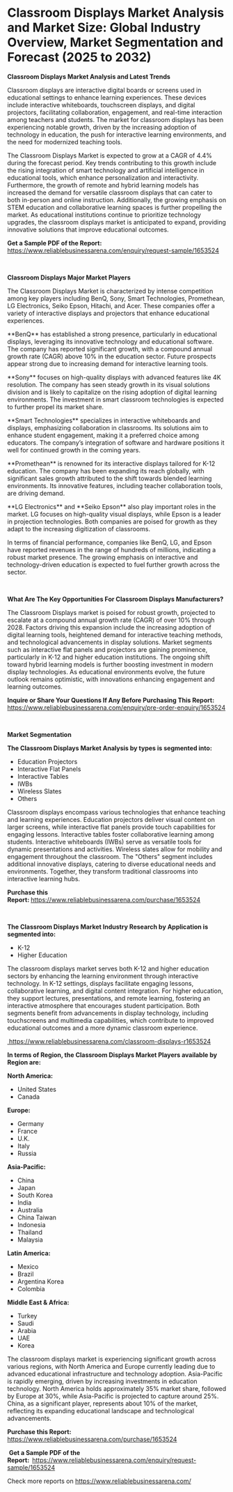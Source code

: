 <p><h1>Classroom Displays Market Analysis and Market Size: Global Industry Overview, Market Segmentation and Forecast (2025 to 2032)</h1></p><p><strong>Classroom Displays Market Analysis and Latest Trends</strong></p>
<p><p>Classroom displays are interactive digital boards or screens used in educational settings to enhance learning experiences. These devices include interactive whiteboards, touchscreen displays, and digital projectors, facilitating collaboration, engagement, and real-time interaction among teachers and students. The market for classroom displays has been experiencing notable growth, driven by the increasing adoption of technology in education, the push for interactive learning environments, and the need for modernized teaching tools.</p><p>The Classroom Displays Market is expected to grow at a CAGR of 4.4% during the forecast period. Key trends contributing to this growth include the rising integration of smart technology and artificial intelligence in educational tools, which enhance personalization and interactivity. Furthermore, the growth of remote and hybrid learning models has increased the demand for versatile classroom displays that can cater to both in-person and online instruction. Additionally, the growing emphasis on STEM education and collaborative learning spaces is further propelling the market. As educational institutions continue to prioritize technology upgrades, the classroom displays market is anticipated to expand, providing innovative solutions that improve educational outcomes.</p></p>
<p><strong>Get a Sample PDF of the Report:&nbsp;</strong> <a href="https://www.reliablebusinessarena.com/enquiry/request-sample/1653524?utm_campaign=3222&utm_medium=2&utm_source=Github&utm_content=ia&utm_term=07032025&utm_id=classroom-displays">https://www.reliablebusinessarena.com/enquiry/request-sample/1653524</a></p>
<p>&nbsp;</p>
<p><strong>Classroom Displays Major Market Players</strong></p>
<p><p>The Classroom Displays Market is characterized by intense competition among key players including BenQ, Sony, Smart Technologies, Promethean, LG Electronics, Seiko Epson, Hitachi, and Acer. These companies offer a variety of interactive displays and projectors that enhance educational experiences.</p><p>**BenQ** has established a strong presence, particularly in educational displays, leveraging its innovative technology and educational software. The company has reported significant growth, with a compound annual growth rate (CAGR) above 10% in the education sector. Future prospects appear strong due to increasing demand for interactive learning tools.</p><p>**Sony** focuses on high-quality displays with advanced features like 4K resolution. The company has seen steady growth in its visual solutions division and is likely to capitalize on the rising adoption of digital learning environments. The investment in smart classroom technologies is expected to further propel its market share.</p><p>**Smart Technologies** specializes in interactive whiteboards and displays, emphasizing collaboration in classrooms. Its solutions aim to enhance student engagement, making it a preferred choice among educators. The company’s integration of software and hardware positions it well for continued growth in the coming years.</p><p>**Promethean** is renowned for its interactive displays tailored for K-12 education. The company has been expanding its reach globally, with significant sales growth attributed to the shift towards blended learning environments. Its innovative features, including teacher collaboration tools, are driving demand.</p><p>**LG Electronics** and **Seiko Epson** also play important roles in the market. LG focuses on high-quality visual displays, while Epson is a leader in projection technologies. Both companies are poised for growth as they adapt to the increasing digitization of classrooms.</p><p>In terms of financial performance, companies like BenQ, LG, and Epson have reported revenues in the range of hundreds of millions, indicating a robust market presence. The growing emphasis on interactive and technology-driven education is expected to fuel further growth across the sector.</p></p>
<p>&nbsp;</p>
<p><strong>What Are The Key Opportunities For Classroom Displays Manufacturers?</strong></p>
<p><p>The Classroom Displays market is poised for robust growth, projected to escalate at a compound annual growth rate (CAGR) of over 10% through 2028. Factors driving this expansion include the increasing adoption of digital learning tools, heightened demand for interactive teaching methods, and technological advancements in display solutions. Market segments such as interactive flat panels and projectors are gaining prominence, particularly in K-12 and higher education institutions. The ongoing shift toward hybrid learning models is further boosting investment in modern display technologies. As educational environments evolve, the future outlook remains optimistic, with innovations enhancing engagement and learning outcomes.</p></p>
<p><strong>Inquire or Share Your Questions If Any Before Purchasing This Report:</strong> <a href="https://www.reliablebusinessarena.com/enquiry/pre-order-enquiry/1653524?utm_campaign=3222&utm_medium=2&utm_source=Github&utm_content=ia&utm_term=07032025&utm_id=classroom-displays">https://www.reliablebusinessarena.com/enquiry/pre-order-enquiry/1653524</a></p>
<p>&nbsp;</p>
<p><strong>Market Segmentation</strong></p>
<p><strong>The Classroom Displays Market Analysis by types is segmented into:</strong></p>
<p><ul><li>Education Projectors</li><li>Interactive Flat Panels</li><li>Interactive Tables</li><li>IWBs</li><li>Wireless Slates</li><li>Others</li></ul></p>
<p><p>Classroom displays encompass various technologies that enhance teaching and learning experiences. Education projectors deliver visual content on larger screens, while interactive flat panels provide touch capabilities for engaging lessons. Interactive tables foster collaborative learning among students. Interactive whiteboards (IWBs) serve as versatile tools for dynamic presentations and activities. Wireless slates allow for mobility and engagement throughout the classroom. The "Others" segment includes additional innovative displays, catering to diverse educational needs and environments. Together, they transform traditional classrooms into interactive learning hubs.</p></p>
<p><strong>Purchase this Report:&nbsp;</strong><a href="https://www.reliablebusinessarena.com/purchase/1653524?utm_campaign=3222&utm_medium=2&utm_source=Github&utm_content=ia&utm_term=07032025&utm_id=classroom-displays">https://www.reliablebusinessarena.com/purchase/1653524</a></p>
<p>&nbsp;</p>
<p><strong>The Classroom Displays Market Industry Research by Application is segmented into:</strong></p>
<p><ul><li>K-12</li><li>Higher Education</li></ul></p>
<p><p>The classroom displays market serves both K-12 and higher education sectors by enhancing the learning environment through interactive technology. In K-12 settings, displays facilitate engaging lessons, collaborative learning, and digital content integration. For higher education, they support lectures, presentations, and remote learning, fostering an interactive atmosphere that encourages student participation. Both segments benefit from advancements in display technology, including touchscreens and multimedia capabilities, which contribute to improved educational outcomes and a more dynamic classroom experience.</p></p>
<p><a href="https://www.reliablebusinessarena.com/classroom-displays-r1653524?utm_campaign=3222&utm_medium=2&utm_source=Github&utm_content=ia&utm_term=07032025&utm_id=classroom-displays">&nbsp;https://www.reliablebusinessarena.com/classroom-displays-r1653524</a></p>
<p><strong>In terms of Region, the Classroom Displays Market Players available by Region are:</strong></p>
<p>
    <p> <strong> North America: </strong>
        <ul>
            <li>United States</li>
            <li>Canada</li>
        </ul>
        </p> 
    <p> <strong> Europe: </strong>
        <ul>
            <li>Germany</li>
            <li>France</li>
            <li>U.K.</li>
            <li>Italy</li>
            <li>Russia</li>
        </ul>
        </p> 
    <p> <strong> Asia-Pacific: </strong>
        <ul>
            <li>China</li>
            <li>Japan</li>
            <li>South Korea</li>
            <li>India</li>
            <li>Australia</li>
            <li>China Taiwan</li>
            <li>Indonesia</li>
            <li>Thailand</li>
            <li>Malaysia</li>
        </ul>
        </p> 
    <p> <strong> Latin America: </strong>
        <ul>
            <li>Mexico</li>
            <li>Brazil</li>
            <li>Argentina Korea</li>
            <li>Colombia</li>
        </ul>
        </p> 
    <p> <strong> Middle East & Africa: </strong>
        <ul>
            <li>Turkey</li>
            <li>Saudi</li>
            <li>Arabia</li>
            <li>UAE</li>
            <li>Korea</li>
        </ul>
    </p>
    </p>
<p><p>The classroom displays market is experiencing significant growth across various regions, with North America and Europe currently leading due to advanced educational infrastructure and technology adoption. Asia-Pacific is rapidly emerging, driven by increasing investments in education technology. North America holds approximately 35% market share, followed by Europe at 30%, while Asia-Pacific is projected to capture around 25%. China, as a significant player, represents about 10% of the market, reflecting its expanding educational landscape and technological advancements.</p></p>
<p><strong>Purchase this Report: </strong><a href="https://www.reliablebusinessarena.com/purchase/1653524?utm_campaign=3222&utm_medium=2&utm_source=Github&utm_content=ia&utm_term=07032025&utm_id=classroom-displays">https://www.reliablebusinessarena.com/purchase/1653524</a></p>
<p>&nbsp;<strong>Get a Sample PDF of the Report:&nbsp;&nbsp;</strong><a href="https://www.reliablebusinessarena.com/enquiry/request-sample/1653524?utm_campaign=3222&utm_medium=2&utm_source=Github&utm_content=ia&utm_term=07032025&utm_id=classroom-displays">https://www.reliablebusinessarena.com/enquiry/request-sample/1653524</a></p>
<p><strong></strong></p>
<p>Check more reports on <a href="https://www.reliablebusinessarena.com/?utm_campaign=3222&utm_medium=2&utm_source=Github&utm_content=ia&utm_term=07032025&utm_id=classroom-displays">https://www.reliablebusinessarena.com/</a></p>